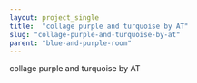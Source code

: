 ```yaml
---
layout: project_single
title:  "collage purple and turquoise by AT"
slug: "collage-purple-and-turquoise-by-at"
parent: "blue-and-purple-room"
---
```

collage purple and turquoise by AT